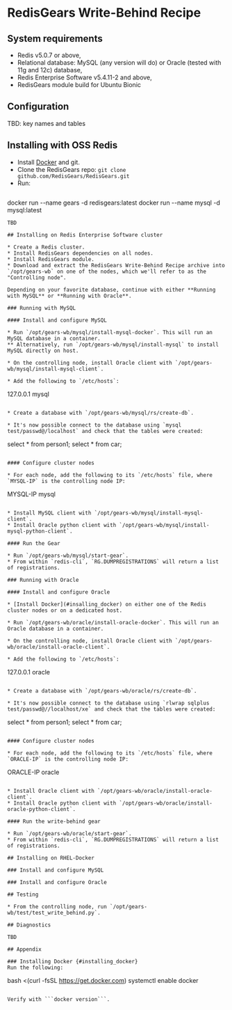# RedisGears Write-Behind Recipe

## System requirements

* Redis v5.0.7 or above,
* Relational database: MySQL (any version will do) or Oracle (tested with 11g and 12c) database,
* Redis Enterprise Software v5.4.11-2 and above,
* RedisGears module build for Ubuntu Bionic

## Configuration

TBD: key names and tables

## Installing with OSS Redis

* Install [Docker](#insalling_docker) and git.
* Clone the RedisGears repo: `git clone github.com/RedisGears/RedisGears.git`
* Run:
  ```
docker run --name gears -d redisgears:latest
docker run --name mysql -d mysql:latest
  ```
TBD

## Installing on Redis Enterprise Software cluster

* Create a Redis cluster.
* Install RedisGears dependencies on all nodes.
* Install RedisGears module.
* Download and extract the RedisGears Write-Behind Recipe archive into `/opt/gears-wb` on one of the nodes, which we'll refer to as the "Controlling node".

Depending on your favorite database, continue with either **Running with MySQL** or **Running with Oracle**.

### Running with MySQL

#### Install and configure MySQL

* Run `/opt/gears-wb/mysql/install-mysql-docker`. This will run an MySQL database in a container.
** Alternatively, run `/opt/gears-wb/mysql/install-mysql` to install MySQL directly on host.

* On the controlling node, install Oracle client with `/opt/gears-wb/mysql/install-mysql-client`.

* Add the following to `/etc/hosts`:

  ```
  127.0.0.1 mysql
  ```

* Create a database with `/opt/gears-wb/mysql/rs/create-db`.

* It's now possible connect to the database using `mysql test/passwd@/localhost` and check that the tables were created:

  ```
  select * from person1;
  select * from car;
  ```

#### Configure cluster nodes

* For each node, add the following to its `/etc/hosts` file, where `MYSQL-IP` is the controlling node IP:

  ```
  MYSQL-IP mysql
  ```

* Install MySQL client with `/opt/gears-wb/mysql/install-mysql-client`.
* Install Oracle python client with `/opt/gears-wb/mysql/install-mysql-python-client`.

#### Run the Gear

* Run `/opt/gears-wb/mysql/start-gear`.
* From within `redis-cli`, `RG.DUMPREGISTRATIONS` will return a list of registrations.

### Running with Oracle

#### Install and configure Oracle

* [Install Docker](#insalling_docker) on either one of the Redis cluster nodes or on a dedicated host.

* Run `/opt/gears-wb/oracle/install-oracle-docker`. This will run an Oracle database in a container.

* On the controlling node, install Oracle client with `/opt/gears-wb/oracle/install-oracle-client`.

* Add the following to `/etc/hosts`:

  ```
  127.0.0.1 oracle
  ```

* Create a database with `/opt/gears-wb/oracle/rs/create-db`.

* It's now possible connect to the database using `rlwrap sqlplus test/passwd@//localhost/xe` and check that the tables were created:

  ```
  select * from person1;
  select * from car;
  ```

#### Configure cluster nodes

* For each node, add the following to its `/etc/hosts` file, where `ORACLE-IP` is the controlling node IP:

  ```
  ORACLE-IP oracle
  ```

* Install Oracle client with `/opt/gears-wb/oracle/install-oracle-client`.
* Install Oracle python client with `/opt/gears-wb/oracle/install-oracle-python-client`.

#### Run the write-behind gear

* Run `/opt/gears-wb/oracle/start-gear`.
* From within `redis-cli`, `RG.DUMPREGISTRATIONS` will return a list of registrations.

## Installing on RHEL-Docker

### Install and configure MySQL

### Install and configure Oracle

## Testing

* From the controlling node, run `/opt/gears-wb/test/test_write_behind.py`.

## Diagnostics

TBD

## Appendix

### Installing Docker {#installing_docker}
Run the following:
```
bash <(curl -fsSL https://get.docker.com)
systemctl enable docker
```

Verify with ```docker version```.

